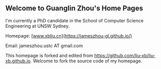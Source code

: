 ## Welcome to Guanglin Zhou's Home Pages

I'm currently a PhD candidate in the School of Computer Science Engineering at UNSW Sydney.

Homepage: [www.xbliu.cn](https://jameszhou-gl.github.io/)

Email:  jameszhou.ustc AT gmail.com

This homepage is forked and edited from https://github.com/liu-xb/liu-xb.github.io. Welcome to fork the source code of my homepage.
